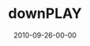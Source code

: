 ---
layout: message
category: message
series: "PLAY"
title: "downPLAY"
date: 2010-09-26-00-00
message_id: 639
audio: "http://s3.amazonaws.com/crossroads-media/messages/audio/downplay.mp3"
audio-duration: "39:03"
description: "Jenny Baker talks about the importance of rest."
video: "http://s3.amazonaws.com/crossroads-media/messages/video/downplay.mp4"
video-duration: "39:08"
video-image: "http://s3.amazonaws.com/crossroads-media/images/downplay_still.jpg"
tag: 
 - baker
 - tome
 - play
 - rest
 - sabbath
explicit: false
---
